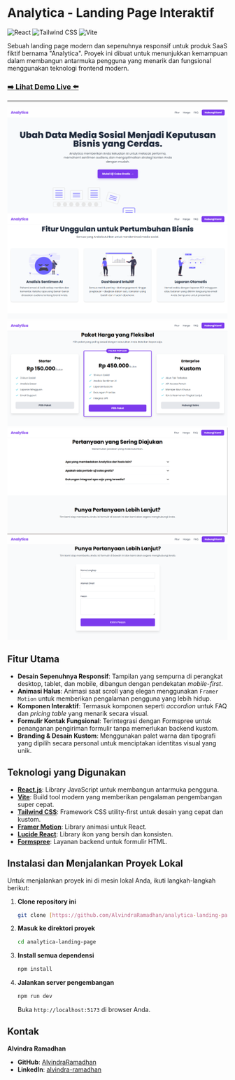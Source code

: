 # Analytica - Landing Page Interaktif

![React](https://img.shields.io/badge/React-20232A?style=for-the-badge&logo=react&logoColor=61DAFB)
![Tailwind CSS](https://img.shields.io/badge/Tailwind_CSS-38B2AC?style=for-the-badge&logo=tailwind-css&logoColor=white)
![Vite](https://img.shields.io/badge/Vite-646CFF?style=for-the-badge&logo=vite&logoColor=white)

Sebuah landing page modern dan sepenuhnya responsif untuk produk SaaS fiktif bernama "Analytica". Proyek ini dibuat untuk menunjukkan kemampuan dalam membangun antarmuka pengguna yang menarik dan fungsional menggunakan teknologi frontend modern.

### [**➡️ Lihat Demo Live ⬅️**](https://AlvindraRamadhan.github.io/analytica-landing-page)

---

![alt text](./src//assets/image.png)
![alt text](./src/assets/image-1.png)
![alt text](./src/assets/image-2.png)
![alt text](./src/assets/image-3.png)
![alt text](./src/assets/image-4.png)

## Fitur Utama

- **Desain Sepenuhnya Responsif**: Tampilan yang sempurna di perangkat desktop, tablet, dan mobile, dibangun dengan pendekatan _mobile-first_.
- **Animasi Halus**: Animasi saat scroll yang elegan menggunakan `Framer Motion` untuk memberikan pengalaman pengguna yang lebih hidup.
- **Komponen Interaktif**: Termasuk komponen seperti _accordion_ untuk FAQ dan _pricing table_ yang menarik secara visual.
- **Formulir Kontak Fungsional**: Terintegrasi dengan Formspree untuk penanganan pengiriman formulir tanpa memerlukan backend kustom.
- **Branding & Desain Kustom**: Menggunakan palet warna dan tipografi yang dipilih secara personal untuk menciptakan identitas visual yang unik.

## Teknologi yang Digunakan

- **[React.js](https://reactjs.org/)**: Library JavaScript untuk membangun antarmuka pengguna.
- **[Vite](https://vitejs.dev/)**: Build tool modern yang memberikan pengalaman pengembangan super cepat.
- **[Tailwind CSS](https://tailwindcss.com/)**: Framework CSS utility-first untuk desain yang cepat dan kustom.
- **[Framer Motion](https://www.framer.com/motion/)**: Library animasi untuk React.
- **[Lucide React](https://lucide.dev/)**: Library ikon yang bersih dan konsisten.
- **[Formspree](https://formspree.io/)**: Layanan backend untuk formulir HTML.

## Instalasi dan Menjalankan Proyek Lokal

Untuk menjalankan proyek ini di mesin lokal Anda, ikuti langkah-langkah berikut:

1.  **Clone repository ini**
    ```sh
    git clone [https://github.com/AlvindraRamadhan/analytica-landing-page.git]
    ```
2.  **Masuk ke direktori proyek**
    ```sh
    cd analytica-landing-page
    ```
3.  **Install semua dependensi**
    ```sh
    npm install
    ```
4.  **Jalankan server pengembangan**
    ```sh
    npm run dev
    ```
    Buka `http://localhost:5173` di browser Anda.

## Kontak

**Alvindra Ramadhan**

- **GitHub**: [AlvindraRamadhan](https://github.com/AlvindraRamadhan)
- **LinkedIn**: [alvindra-ramadhan](https://www.linkedin.com/in/alvindra-ramadhan)
